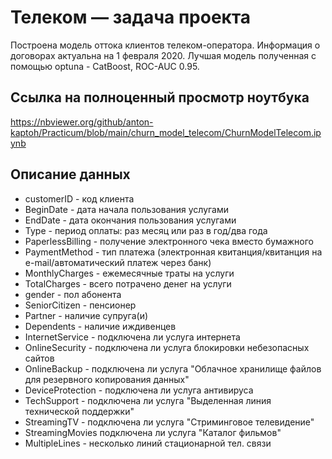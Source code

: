 # Телеком — задача проекта

Построена модель оттока клиентов телеком-оператора. Информация о договорах актуальна на 1 февраля 2020. Лучшая модель полученная с помощью optuna - CatBoost, ROC-AUC 0.95.

## Ссылка на полноценный просмотр ноутбука

https://nbviewer.org/github/anton-kaptoh/Practicum/blob/main/churn_model_telecom/ChurnModelTelecom.ipynb

## Описание данных

* customerID - код клиента
* BeginDate - дата начала пользования услугами
* EndDate - дата окончания пользования услугами
* Type - период оплаты: раз месяц или раз в год/два года
* PaperlessBilling - получение электронного чека вместо бумажного
* PaymentMethod - тип платежа (электронная квитанция/квитанция на e-mail/автоматический платеж через банк)
* MonthlyCharges - ежемесячные траты на услуги
* TotalCharges - всего потрачено денег на услуги
* gender - пол абонента
* SeniorCitizen - пенсионер
* Partner - наличие супруга(и)
* Dependents - наличие иждивенцев
* InternetService - подключена ли услуга интернета
* OnlineSecurity - подключена ли услуга блокировки небезопасных сайтов
* OnlineBackup - подключена ли услуга "Облачное хранилище файлов для резервного копирования данных"
* DeviceProtection - подключена ли услуга антивируса
* TechSupport - подключена ли услуга "Выделенная линия технической поддержки"
* StreamingTV - подключена ли услуга "Стриминговое телевидение"
* StreamingMovies подключена ли услуга "Каталог фильмов"
* MultipleLines - несколько линий стационарной тел. связи
